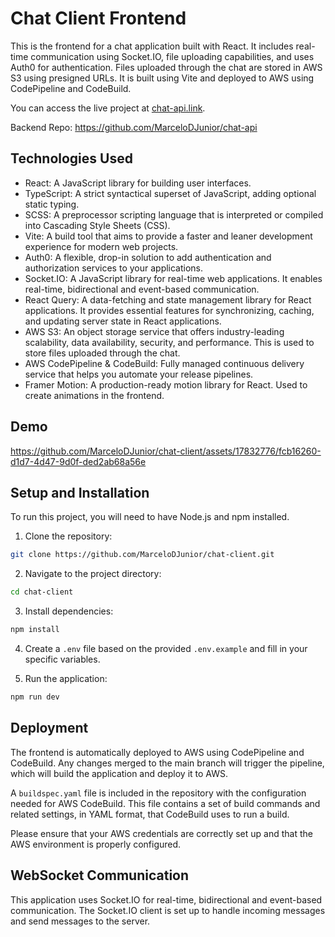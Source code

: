 # Chat Client Frontend

This is the frontend for a chat application built with React. It includes real-time communication using Socket.IO, file uploading capabilities, and uses Auth0 for authentication. Files uploaded through the chat are stored in AWS S3 using presigned URLs. It is built using Vite and deployed to AWS using CodePipeline and CodeBuild.

You can access the live project at [chat-api.link](http://chat-api.link).

Backend Repo: https://github.com/MarceloDJunior/chat-api

## Technologies Used

- React: A JavaScript library for building user interfaces.
- TypeScript: A strict syntactical superset of JavaScript, adding optional static typing.
- SCSS: A preprocessor scripting language that is interpreted or compiled into Cascading Style Sheets (CSS).
- Vite: A build tool that aims to provide a faster and leaner development experience for modern web projects.
- Auth0: A flexible, drop-in solution to add authentication and authorization services to your applications.
- Socket.IO: A JavaScript library for real-time web applications. It enables real-time, bidirectional and event-based communication.
- React Query: A data-fetching and state management library for React applications. It provides essential features for synchronizing, caching, and updating server state in React applications.
- AWS S3: An object storage service that offers industry-leading scalability, data availability, security, and performance. This is used to store files uploaded through the chat.
- AWS CodePipeline & CodeBuild: Fully managed continuous delivery service that helps you automate your release pipelines.
- Framer Motion: A production-ready motion library for React. Used to create animations in the frontend.

## Demo

https://github.com/MarceloDJunior/chat-client/assets/17832776/fcb16260-d1d7-4d47-9d0f-ded2ab68a56e

## Setup and Installation

To run this project, you will need to have Node.js and npm installed.

1. Clone the repository:

```bash
git clone https://github.com/MarceloDJunior/chat-client.git
```

2. Navigate to the project directory:

```bash
cd chat-client
```

3. Install dependencies:

```bash
npm install
```

4. Create a `.env` file based on the provided `.env.example` and fill in your specific variables.

5. Run the application:

```bash
npm run dev
```

## Deployment

The frontend is automatically deployed to AWS using CodePipeline and CodeBuild. Any changes merged to the main branch will trigger the pipeline, which will build the application and deploy it to AWS.

A `buildspec.yaml` file is included in the repository with the configuration needed for AWS CodeBuild. This file contains a set of build commands and related settings, in YAML format, that CodeBuild uses to run a build.

Please ensure that your AWS credentials are correctly set up and that the AWS environment is properly configured.

## WebSocket Communication

This application uses Socket.IO for real-time, bidirectional and event-based communication. The Socket.IO client is set up to handle incoming messages and send messages to the server.

